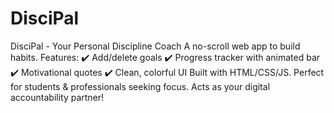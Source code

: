 # DisciPal
DisciPal - Your Personal Discipline Coach  A no-scroll web app to build habits. Features: ✔️ Add/delete goals ✔️ Progress tracker with animated bar ✔️ Motivational quotes ✔️ Clean, colorful UI Built with HTML/CSS/JS. Perfect for students &amp; professionals seeking focus. Acts as your digital accountability partner!
